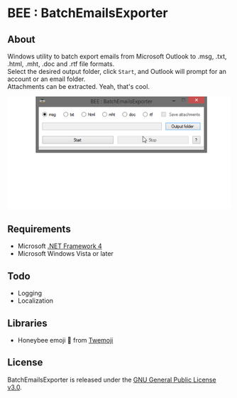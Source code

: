 # BEE : BatchEmailsExporter

## About
Windows utility to batch export emails from Microsoft Outlook to .msg, .txt, .html, .mht, .doc and .rtf file formats.  
Select the desired output folder, click `Start`, and Outlook will prompt for an account or an email folder.  
Attachments can be extracted. Yeah, that's cool.

<kbd><img src="BEE/ressources/pictures/demo.gif"></kbd>

## Requirements
- Microsoft [.NET Framework 4](https://www.microsoft.com/en-US/download/details.aspx?id=17851)
- Microsoft Windows Vista or later

## Todo
- Logging
- Localization

## Libraries
- Honeybee emoji :honeybee: from [Twemoji](https://github.com/twitter/twemoji)
  
## License
BatchEmailsExporter is released under the [GNU General Public License v3.0](https://www.gnu.org/licenses/gpl-3.0.fr.html).
